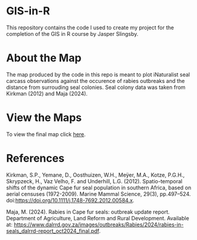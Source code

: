 # GIS-in-R
This repository contains the code I used to create my project for the completion of the GIS in R course by Jasper Slingsby.

# About the Map
The map produced by the code in this repo is meant to plot iNaturalist seal carcass observations against the occurence of rabies outbreaks and the distance from surrouding seal colonies. Seal colony data was taken from Kirkman (2012) and Maja (2024). 

# View the Maps
To view the final map click [here](https://htmlview.glitch.me/?https://github.com/muhammaduzairdavids/GIS-in-R/blob/main/seal_rabies_map.html).

# References

Kirkman, S.P., Yemane, D., Oosthuizen, W.H., Meÿer, M.A., Kotze, 
P.G.H., Skrypzeck, H., Vaz Velho, F. and Underhill, L.G. (2012). 
Spatio-temporal shifts of the dynamic Cape fur seal population in southern 
Africa, based on aerial censuses (1972-2009). Marine Mammal Science, 29(3), 
pp.497–524. doi:https://doi.org/10.1111/j.1748-7692.2012.00584.x.

Maja, M. (2024). Rabies in Cape fur seals:  outbreak update report. Department 
of Agriculture, Land Reform and Rural Development. Available at: https://www.dalrrd.gov.za/images/outbreaks/Rabies/2024/rabies-in-seals_dalrrd-report_oct2024_final.pdf.
